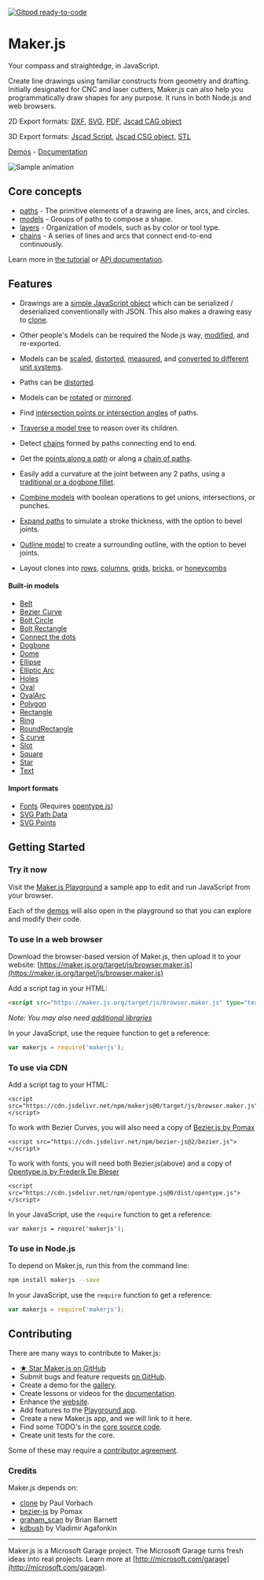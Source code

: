 [![Gitpod ready-to-code](https://img.shields.io/badge/Gitpod-ready--to--code-blue?logo=gitpod)](https://gitpod.io/#https://github.com/microsoft/maker.js)

# Maker.js

Your compass and straightedge, in JavaScript.

Create line drawings using familiar constructs from geometry and drafting. Initially designated for CNC and laser cutters, Maker.js can also help you programmatically draw shapes for any purpose. It runs in both Node.js and web browsers.

2D Export formats: 
[DXF](https://maker.js.org/docs/api/modules/makerjs.exporter.html#todxf), 
[SVG](https://maker.js.org/docs/api/modules/makerjs.exporter.html#tosvg),
[PDF](https://maker.js.org/docs/api/modules/makerjs.exporter.html#topdf),
[Jscad CAG object](https://maker.js.org/docs/api/modules/makerjs.exporter.html#tojscadcag)

3D Export formats:
[Jscad Script](https://maker.js.org/docs/api/modules/makerjs.exporter.html#tojscadscript),
[Jscad CSG object](https://maker.js.org/docs/api/modules/makerjs.exporter.html#tojscadcsg),
[STL](https://maker.js.org/docs/api/modules/makerjs.exporter.html#tojscadstl)

[Demos](https://maker.js.org/demos/) - [Documentation](http://maker.js.org/docs/)

![Sample animation](https://maker.js.org/images/anim-wheel.gif)

## Core concepts

* [paths](https://maker.js.org/docs/basic-drawing/#Paths) - The primitive elements of a drawing are lines, arcs, and circles.
* [models](https://maker.js.org/docs/basic-drawing/#Models) - Groups of paths to compose a shape.
* [layers](https://maker.js.org/docs/advanced-drawing/#Layers) - Organization of models, such as by color or tool type.
* [chains](https://maker.js.org/docs/working-with-chains/#content) - A series of lines and arcs that connect end-to-end continuously.

Learn more in [the tutorial](https://maker.js.org/docs/basic-drawing/) or [API documentation](https://maker.js.org/docs/api/).

## Features

* Drawings are a [simple JavaScript object](https://maker.js.org/docs/basic-drawing/#It%27s%20Just%20JSON) which can be serialized / deserialized conventionally with JSON. This also makes a drawing easy to [clone](https://maker.js.org/docs/intermediate-drawing/#Cloning).

* Other people's Models can be required the Node.js way, [modified](https://maker.js.org/docs/intermediate-drawing/#Modifying%20models), and re-exported.

* Models can be [scaled](https://maker.js.org/docs/intermediate-drawing/#Scaling), [distorted](https://maker.js.org/docs/intermediate-drawing/#Distorting), [measured](https://maker.js.org/docs/api/modules/makerjs.measure.html#modelextents), and [converted to different unit systems](https://maker.js.org/docs/basic-drawing/#Units).

* Paths can be [distorted](https://maker.js.org/docs/api/modules/makerjs.path.html#distort).

* Models can be [rotated](https://maker.js.org/docs/intermediate-drawing/#Rotating) or [mirrored](https://maker.js.org/docs/intermediate-drawing/#Mirroring).

* Find [intersection points or intersection angles](https://maker.js.org/docs/intermediate-drawing/#Intersection) of paths.

* [Traverse a model tree](https://maker.js.org/docs/model-trees/#content) to reason over its children.

* Detect [chains](https://maker.js.org/docs/api/modules/makerjs.model.html#findchains) formed by paths connecting end to end.

* Get the [points along a path](https://maker.js.org/docs/api/modules/makerjs.path.html#topoints) or along a [chain of paths](https://maker.js.org/docs/api/modules/makerjs.chain.html#topoints).

* Easily add a curvature at the joint between any 2 paths, using a [traditional or a dogbone fillet](https://maker.js.org/docs/intermediate-drawing/#Fillets).

* [Combine models](https://maker.js.org/docs/advanced-drawing/#Combining%20with%20Boolean%20operations) with boolean operations to get unions, intersections, or punches.

* [Expand paths](https://maker.js.org/docs/advanced-drawing/#Expanding%20paths) to simulate a stroke thickness, with the option to bevel joints.

* [Outline model](https://maker.js.org/docs/advanced-drawing/#Outlining%20a%20model) to create a surrounding outline, with the option to bevel joints.

* Layout clones into [rows](http://maker.js.org/docs/api/modules/makerjs.layout.html#clonetorow), [columns](https://maker.js.org/docs/api/modules/makerjs.layout.html#clonetocolumn), [grids](https://maker.js.org/docs/api/modules/makerjs.layout.html#clonetogrid), [bricks](https://maker.js.org/docs/api/modules/makerjs.layout.html#clonetobrick), or [honeycombs](https://maker.js.org/docs/api/modules/makerjs.layout.html#clonetohoneycomb)

#### Built-in models

* [Belt](https://maker.js.org/playground/?script=Belt)
* [Bezier Curve](https://maker.js.org/playground/?script=BezierCurve)
* [Bolt Circle](https://maker.js.org/playground/?script=BoltCircle)
* [Bolt Rectangle](https://maker.js.org/playground/?script=BoltRectangle)
* [Connect the dots](https://maker.js.org/playground/?script=ConnectTheDots)
* [Dogbone](https://maker.js.org/playground/?script=Dogbone)
* [Dome](https://maker.js.org/playground/?script=Dome)
* [Ellipse](https://maker.js.org/playground/?script=Ellipse)
* [Elliptic Arc](https://maker.js.org/playground/?script=EllipticArc)
* [Holes](https://maker.js.org/playground/?script=Holes)
* [Oval](https://maker.js.org/playground/?script=Oval)
* [OvalArc](https://maker.js.org/playground/?script=OvalArc)
* [Polygon](https://maker.js.org/playground/?script=Polygon)
* [Rectangle](https://maker.js.org/playground/?script=Rectangle)
* [Ring](https://maker.js.org/playground/?script=Ring)
* [RoundRectangle](https://maker.js.org/playground/?script=RoundRectangle)
* [S curve](https://maker.js.org/playground/?script=SCurve)
* [Slot](https://maker.js.org/playground/?script=Slot)
* [Square](https://maker.js.org/playground/?script=Square)
* [Star](https://maker.js.org/playground/?script=Star)
* [Text](https://maker.js.org/playground/?script=Text)

#### Import formats

* [Fonts](https://maker.js.org/playground/?script=Text) (Requires [opentype.js](https://opentype.js.org/))
* [SVG Path Data](https://maker.js.org/docs/importing/#SVG+path+data)
* [SVG Points](https://maker.js.org/docs/importing/#SVG+points)

## Getting Started

### Try it now

Visit the [Maker.js Playground](https://maker.js.org/playground/) a sample app to edit and run JavaScript from your browser.

Each of the [demos](https://maker.js.org/demos/#content) will also open in the playground so that you can explore and modify their code.

### To use in a web browser

Download the browser-based version of Maker.js, then upload it to your website:
[https://maker.js.org/target/js/browser.maker.js](https://maker.js.org/target/js/browser.maker.js)

Add a script tag in your HTML:
```html
<script src="https://maker.js.org/target/js/browser.maker.js" type="text/javascript"></script>
```

*Note: You may also need [additional libraries](https://maker.js.org/docs/getting-started/#For+the+browser)*

In your JavaScript, use the require function to get a reference:
 
```javascript
var makerjs = require('makerjs');
```

### To use via CDN

Add a script tag to your HTML:
```
<script src="https://cdn.jsdelivr.net/npm/makerjs@0/target/js/browser.maker.js"></script>
```
To work with Bezier Curves, you will also need a copy of [Bezier.js by Pomax](http://pomax.github.io/bezierjs/)
```
<script src="https://cdn.jsdelivr.net/npm/bezier-js@2/bezier.js"></script>
```
To work with fonts, you will need both Bezier.js(above) and a copy of [Opentype.js by Frederik De Bleser](https://github.com/nodebox/opentype.js)
```
<script src="https://cdn.jsdelivr.net/npm/opentype.js@0/dist/opentype.js"></script>
```

In your JavaScript, use the `require` function to get a reference:
```
var makerjs = require('makerjs');
```

### To use in Node.js

To depend on Maker.js, run this from the command line:
```bash
npm install makerjs --save
```

In your JavaScript, use the `require` function to get a reference:
 
```javascript
var makerjs = require('makerjs');
```

## Contributing
There are many ways to contribute to Maker.js:
* [★ Star Maker.js on GitHub](https://github.com/Microsoft/maker.js)
* Submit bugs and feature requests [on GitHub](https://github.com/Microsoft/maker.js/issues).
* Create a demo for the [gallery](http://maker.js.org/demos/#content).
* Create lessons or videos for the [documentation](http://maker.js.org/docs/#content).
* Enhance the [website](https://github.com/Microsoft/maker.js/tree/gh-pages).
* Add features to the [Playground app](https://maker.js.org/playground/).
* Create a new Maker.js app, and we will link to it here.
* Find some TODO's in the [core source code](https://github.com/Microsoft/maker.js/tree/master).
* Create unit tests for the core.

Some of these may require a [contributor agreement](https://github.com/Microsoft/maker.js/blob/master/CONTRIBUTING.md).

### Credits
Maker.js depends on:
* [clone](https://github.com/pvorb/node-clone) by Paul Vorbach
* [bezier-js](https://github.com/Pomax/bezierjs) by Pomax
* [graham_scan](https://github.com/brian3kb/graham_scan_js) by Brian Barnett
* [kdbush](https://github.com/mourner/kdbush) by Vladimir Agafonkin
---

Maker.js is a Microsoft Garage project. The Microsoft Garage turns fresh ideas into real projects. Learn more at [http://microsoft.com/garage](http://microsoft.com/garage).
